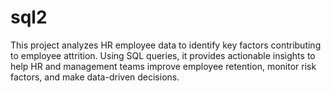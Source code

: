 # sql2
This project analyzes HR employee data to identify key factors contributing to employee attrition. Using SQL queries, it provides actionable insights to help HR and management teams improve employee retention, monitor risk factors, and make data-driven decisions.
